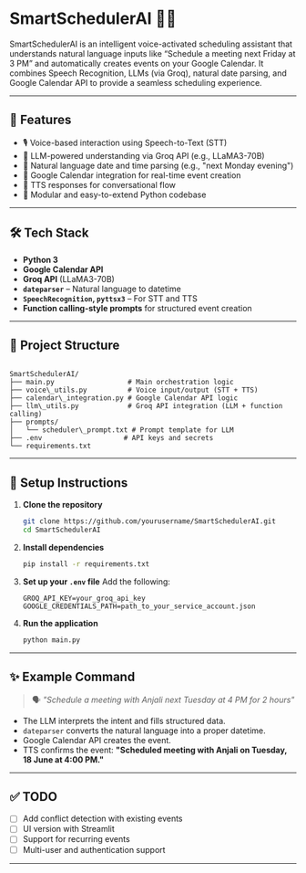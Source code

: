 # SmartSchedulerAI 🧠📅

SmartSchedulerAI is an intelligent voice-activated scheduling assistant that understands natural language inputs like “Schedule a meeting next Friday at 3 PM” and automatically creates events on your Google Calendar. It combines Speech Recognition, LLMs (via Groq), natural date parsing, and Google Calendar API to provide a seamless scheduling experience.

---

## 🚀 Features

- 🎙️ Voice-based interaction using Speech-to-Text (STT)
- 🤖 LLM-powered understanding via Groq API (e.g., LLaMA3-70B)
- 📅 Natural language date and time parsing (e.g., "next Monday evening")
- 📆 Google Calendar integration for real-time event creation
- 🔁 TTS responses for conversational flow
- 📂 Modular and easy-to-extend Python codebase

---

## 🛠️ Tech Stack

- **Python 3**
- **Google Calendar API**
- **Groq API** (LLaMA3-70B)
- **`dateparser`** – Natural language to datetime
- **`SpeechRecognition`, `pyttsx3`** – For STT and TTS
- **Function calling-style prompts** for structured event creation

---

## 📁 Project Structure

```

SmartSchedulerAI/
├── main.py                  # Main orchestration logic
├── voice\_utils.py          # Voice input/output (STT + TTS)
├── calendar\_integration.py # Google Calendar API logic
├── llm\_utils.py            # Groq API integration (LLM + function calling)
├── prompts/
│   └── scheduler\_prompt.txt # Prompt template for LLM
├── .env                    # API keys and secrets
└── requirements.txt

````

---

## 🔧 Setup Instructions

1. **Clone the repository**
   ```bash
   git clone https://github.com/yourusername/SmartSchedulerAI.git
   cd SmartSchedulerAI
   ```

2. **Install dependencies**

   ```bash
   pip install -r requirements.txt
   ```

3. **Set up your `.env` file**
   Add the following:

   ```env
   GROQ_API_KEY=your_groq_api_key
   GOOGLE_CREDENTIALS_PATH=path_to_your_service_account.json
   ```

4. **Run the application**

   ```bash
   python main.py
   ```

---

## ✨ Example Command

> 🗣️ *"Schedule a meeting with Anjali next Tuesday at 4 PM for 2 hours"*

* The LLM interprets the intent and fills structured data.
* `dateparser` converts the natural language into a proper datetime.
* Google Calendar API creates the event.
* TTS confirms the event:
  **"Scheduled meeting with Anjali on Tuesday, 18 June at 4:00 PM."**

---

## ✅ TODO

* [ ] Add conflict detection with existing events
* [ ] UI version with Streamlit
* [ ] Support for recurring events
* [ ] Multi-user and authentication support

---


